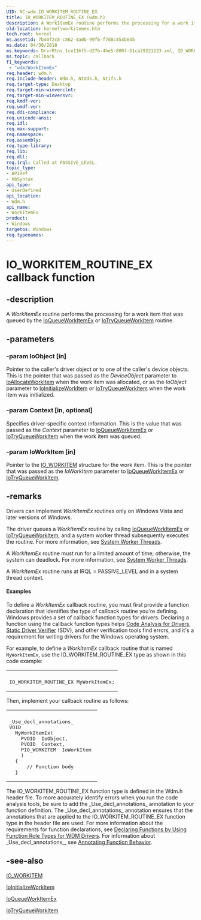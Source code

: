 ```yaml
---
UID: NC:wdm.IO_WORKITEM_ROUTINE_EX
title: IO_WORKITEM_ROUTINE_EX (wdm.h)
description: A WorkItemEx routine performs the processing for a work item that was queued by the IoQueueWorkItemEx or IoTryQueueWorkItem routine.
old-location: kernel\workitemex.htm
tech.root: kernel
ms.assetid: 7b40f2c8-c862-4a0b-99f6-f7d8c454b845
ms.date: 04/30/2018
ms.keywords: DrvrRtns_1ce116f5-d27b-4be5-800f-51ca29221223.xml, IO_WORKITEM_ROUTINE_EX, WorkItemEx, WorkItemEx routine [Kernel-Mode Driver Architecture], kernel.workitemex, wdm/WorkItemEx
ms.topic: callback
f1_keywords:
 - "wdm/WorkItemEx"
req.header: wdm.h
req.include-header: Wdm.h, Ntddk.h, Ntifs.h
req.target-type: Desktop
req.target-min-winverclnt: 
req.target-min-winversvr: 
req.kmdf-ver: 
req.umdf-ver: 
req.ddi-compliance: 
req.unicode-ansi: 
req.idl: 
req.max-support: 
req.namespace: 
req.assembly: 
req.type-library: 
req.lib: 
req.dll: 
req.irql: Called at PASSIVE_LEVEL.
topic_type:
- APIRef
- kbSyntax
api_type:
- UserDefined
api_location:
- Wdm.h
api_name:
- WorkItemEx
product:
- Windows
targetos: Windows
req.typenames: 
---
```


# IO_WORKITEM_ROUTINE_EX callback function


## -description


A <i>WorkItemEx</i> routine performs the processing for a work item that was queued by the <a href="https://docs.microsoft.com/windows-hardware/drivers/ddi/wdm/nf-wdm-ioqueueworkitemex">IoQueueWorkItemEx</a> or <a href="https://docs.microsoft.com/previous-versions/windows/hardware/drivers/dn683917(v=vs.85)">IoTryQueueWorkItem</a> routine.


## -parameters




### -param IoObject [in]

Pointer to the caller's driver object or to one of the caller's device objects. This is the pointer that was passed as the <i>DeviceObject</i> parameter to <a href="https://docs.microsoft.com/windows-hardware/drivers/ddi/wdm/nf-wdm-ioallocateworkitem">IoAllocateWorkItem</a> when the work item was allocated, or as the <i>IoObject</i> parameter to <a href="https://docs.microsoft.com/windows-hardware/drivers/ddi/wdm/nf-wdm-ioinitializeworkitem">IoInitializeWorkItem</a> or <a href="https://docs.microsoft.com/previous-versions/windows/hardware/drivers/dn683917(v=vs.85)">IoTryQueueWorkItem</a> when the work item was initialized.


### -param Context [in, optional]

Specifies driver-specific context information. This is the value that was passed as the <i>Context</i> parameter to <a href="https://docs.microsoft.com/windows-hardware/drivers/ddi/wdm/nf-wdm-ioqueueworkitemex">IoQueueWorkItemEx</a> or <a href="https://docs.microsoft.com/previous-versions/windows/hardware/drivers/dn683917(v=vs.85)">IoTryQueueWorkItem</a> when the work item was queued.


### -param IoWorkItem [in]

Pointer to the <a href="https://docs.microsoft.com/windows-hardware/drivers/kernel/eprocess">IO_WORKITEM</a> structure for the work item. This is the pointer that was passed as the <i>IoWorkItem</i> parameter to <a href="https://docs.microsoft.com/windows-hardware/drivers/ddi/wdm/nf-wdm-ioqueueworkitemex">IoQueueWorkItemEx</a> or <a href="https://docs.microsoft.com/previous-versions/windows/hardware/drivers/dn683917(v=vs.85)">IoTryQueueWorkItem</a>.


## -remarks



Drivers can implement <i>WorkItemEx</i> routines only on Windows Vista and later versions of Windows.

The driver queues a <i>WorkItemEx</i> routine by calling <a href="https://docs.microsoft.com/windows-hardware/drivers/ddi/wdm/nf-wdm-ioqueueworkitemex">IoQueueWorkItemEx</a> or <a href="https://docs.microsoft.com/previous-versions/windows/hardware/drivers/dn683917(v=vs.85)">IoTryQueueWorkItem</a>, and a system worker thread subsequently executes the routine. For more information, see <a href="https://docs.microsoft.com/windows-hardware/drivers/kernel/system-worker-threads">System Worker Threads</a>.

A <i>WorkItemEx</i> routine must run for a limited amount of time; otherwise, the system can deadlock. For more information, see <a href="https://docs.microsoft.com/windows-hardware/drivers/kernel/system-worker-threads">System Worker Threads</a>.

A <i>WorkItemEx</i> routine runs at IRQL = PASSIVE_LEVEL and in a system thread context. 


#### Examples

To define a <i>WorkItemEx</i> callback routine, you must first provide a function declaration that identifies the type of callback routine you're defining. Windows provides a set of callback function types for drivers. Declaring a function using the callback function types helps <a href="https://docs.microsoft.com/windows-hardware/drivers/devtest/code-analysis-for-drivers">Code Analysis for Drivers</a>, <a href="https://docs.microsoft.com/windows-hardware/drivers/devtest/static-driver-verifier">Static Driver Verifier</a> (SDV), and other verification tools find errors, and it's a requirement for writing drivers for the Windows operating system.

For example, to define a <i>WorkItemEx</i> callback routine that is named <code>MyWorkItemEx</code>, use the IO_WORKITEM_ROUTINE_EX type as shown in this code example:

<div class="code"><span codelanguage=""><table>
<tr>
<th></th>
</tr>
<tr>
<td>
<pre>IO_WORKITEM_ROUTINE_EX MyWorkItemEx;</pre>
</td>
</tr>
</table></span></div>
Then, implement your callback routine as follows:

<div class="code"><span codelanguage=""><table>
<tr>
<th></th>
</tr>
<tr>
<td>
<pre>_Use_decl_annotations_
VOID
  MyWorkItemEx(
    PVOID  IoObject,
    PVOID  Context,
    PIO_WORKITEM  IoWorkItem 
    )
  {
      // Function body
  }</pre>
</td>
</tr>
</table></span></div>
The IO_WORKITEM_ROUTINE_EX function type is defined in the Wdm.h header file. To more accurately identify errors when you run the code analysis tools, be sure to add the _Use_decl_annotations_ annotation to your function definition. The _Use_decl_annotations_ annotation ensures that the annotations that are applied to the IO_WORKITEM_ROUTINE_EX function type in the header file are used. For more information about the requirements for function declarations, see <a href="https://docs.microsoft.com/windows-hardware/drivers/devtest/declaring-functions-using-function-role-types-for-wdm-drivers">Declaring Functions by Using Function Role Types for WDM Drivers</a>. For information about _Use_decl_annotations_, see <a href="https://go.microsoft.com/fwlink/p/?linkid=286697">Annotating Function Behavior</a>.

<div class="code"></div>



## -see-also




<a href="https://docs.microsoft.com/windows-hardware/drivers/kernel/eprocess">IO_WORKITEM</a>



<a href="https://docs.microsoft.com/windows-hardware/drivers/ddi/wdm/nf-wdm-ioinitializeworkitem">IoInitializeWorkItem</a>



<a href="https://docs.microsoft.com/windows-hardware/drivers/ddi/wdm/nf-wdm-ioqueueworkitemex">IoQueueWorkItemEx</a>



<a href="https://docs.microsoft.com/previous-versions/windows/hardware/drivers/dn683917(v=vs.85)">IoTryQueueWorkItem</a>
 

 

